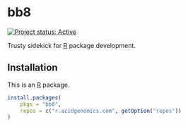 # bb8

[![Project status: Active](https://www.repostatus.org/badges/latest/active.svg)](https://www.repostatus.org/#active)

Trusty sidekick for [R][] package development.

## Installation

This is an [R][] package.

```r
install.packages(
    pkgs = "bb8",
    repos = c("r.acidgenomics.com", getOption("repos"))
)
```

[r]: https://www.r-project.org/
